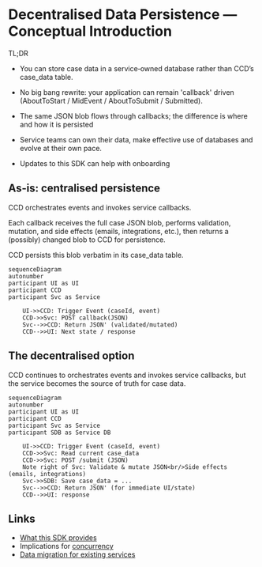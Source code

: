 # Decentralised Data Persistence — Conceptual Introduction

TL;DR

* You can store case data in a service‑owned database rather than CCD’s case_data table.

* No big bang rewrite: your application can remain 'callback' driven (AboutToStart / MidEvent / AboutToSubmit / Submitted).

* The same JSON blob flows through callbacks; the difference is where and how it is persisted

* Service teams can own their data, make effective use of databases and evolve at their own pace.
* Updates to this SDK can help with onboarding


## As-is: centralised persistence

CCD orchestrates events and invokes service callbacks.

Each callback receives the full case JSON blob, performs validation, mutation, and side effects (emails, integrations, etc.), then returns a (possibly) changed blob to CCD for persistence.

CCD persists this blob verbatim in its case_data table.

```mermaid
sequenceDiagram
autonumber
participant UI as UI
participant CCD
participant Svc as Service

    UI->>CCD: Trigger Event (caseId, event)
    CCD->>Svc: POST callback(JSON)
    Svc-->>CCD: Return JSON' (validated/mutated)
    CCD-->>UI: Next state / response
```

## The decentralised option

CCD continues to orchestrates events and invokes service callbacks, but the service becomes the source of truth for case data.


```mermaid
sequenceDiagram
autonumber
participant UI as UI
participant CCD
participant Svc as Service
participant SDB as Service DB

    UI->>CCD: Trigger Event (caseId, event)
    CCD->>Svc: Read current case_data
    CCD->>Svc: POST /submit (JSON)
    Note right of Svc: Validate & mutate JSON<br/>Side effects (emails, integrations)
    Svc->>SDB: Save case_data = ... 
    Svc-->>CCD: Return JSON' (for immediate UI/state)
    CCD-->>UI: response
```

## Links

- [What this SDK provides](./decentralised-runtime.md)
- Implications for [concurrency](./concurrency.md)
- [Data migration for existing services](./data-migration-for-existing-services.md)

